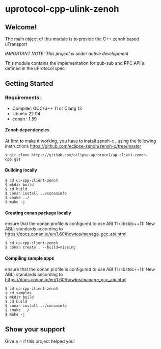 # uprotocol-cpp-ulink-zenoh

## Welcome!

The main object of this module is to provide the C++ zenoh based uTransport

*_IMPORTANT NOTE:_ This project is under active development*

This module contains the implementation for pub-sub and RPC API`s defined in the uProtocol spec

## Getting Started
### Requirements:
- Compiler: GCC/G++ 11 or Clang 13
- Ubuntu 22.04
- conan : 1.59

#### Zenoh dependencies

At first to make it working, you have to install zenoh-c , using the following instructions https://github.com/eclipse-zenoh/zenoh-c/tree/master

```
$ git clone https://github.com/eclipse-uprotocol/up-client-zenoh-cpp.git
```

#### Building locally 

```
$ cd up-cpp-client-zenoh
$ mkdir build
$ cd build
$ conan install ../conaninfo
$ cmake ../
$ make -j 
```

#### Creating conan package locally 

ensure that the conan profile is configured to use ABI 11 (libstdc++11: New ABI.) standards according to https://docs.conan.io/en/1.60/howtos/manage_gcc_abi.html
```
$ cd up-cpp-client-zenoh
$ conan create . --build=missing
```

#### Compiling sample apps

ensure that the conan profile is configured to use ABI 11 (libstdc++11: New ABI.) standards according to https://docs.conan.io/en/1.60/howtos/manage_gcc_abi.html
```
$ cd up-cpp-client-zenoh
$ cd samples
$ mkdir build
$ cd build
$ conan install ../conaninfo
$ cmake ../
$ make -j
```

## Show your support

Give a ⭐️ if this project helped you!
